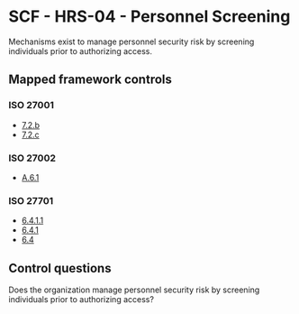 # SCF - HRS-04 - Personnel Screening
Mechanisms exist to manage personnel security risk by screening individuals prior to authorizing access.
## Mapped framework controls
### ISO 27001
- [7.2.b](../iso27001/7.md#72b)
- [7.2.c](../iso27001/7.md#72c)
  
### ISO 27002
- [A.6.1](../iso27002/a-6.md#a61)
  
### ISO 27701
- [6.4.1.1](../iso27701/6411.md)
- [6.4.1](../iso27701/641.md)
- [6.4](../iso27701/64.md)
  
## Control questions
Does the organization manage personnel security risk by screening individuals prior to authorizing access?
  